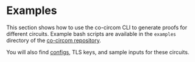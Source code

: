 # Examples

This section shows how to use the co-circom CLI to generate proofs for different
circuits. Example bash scripts are available in the `examples` directory of the
[co-circom repository](https://github.com/TaceoLabs/collaborative-circom/tree/main/co-circom/co-circom/examples).

You will also find [configs](../co-circom-cli/config.md), TLS keys, and sample
inputs for these circuits.
